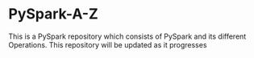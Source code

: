 # PySpark-A-Z
This is a PySpark repository which consists of PySpark and its different Operations. This repository will be updated as it progresses  
